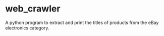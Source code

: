 # web_crawler
A python program to extract and print the titles of products from the eBay electronics category.
